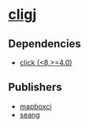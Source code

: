 # [cligj](https://pypi.org/project/cligj)

## Dependencies
- [click (<8,>=4.0)](packages/c/click.md)



## Publishers
- [mapboxci](https://pypi.org/user/mapboxci)
- [seang](https://pypi.org/user/seang)

